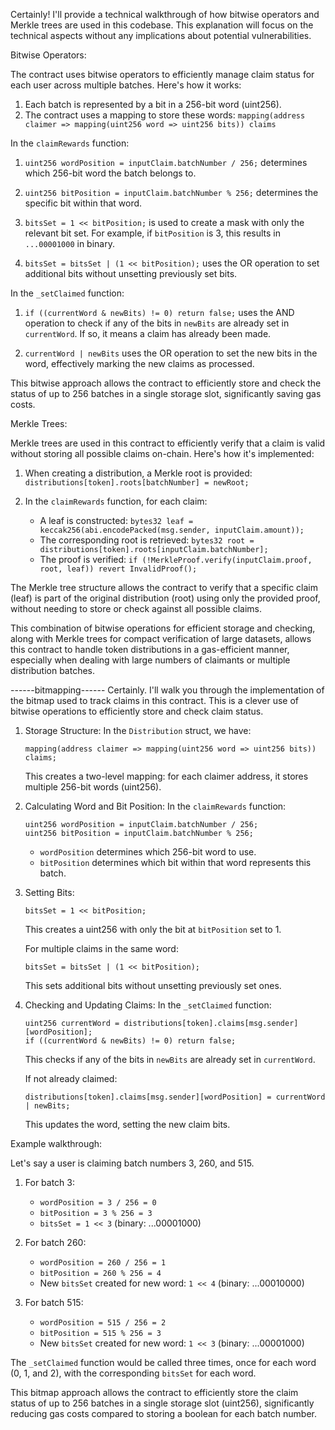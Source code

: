 Certainly! I'll provide a technical walkthrough of how bitwise operators and Merkle trees are used in this codebase. This explanation will focus on the technical aspects without any implications about potential vulnerabilities.

Bitwise Operators:

The contract uses bitwise operators to efficiently manage claim status for each user across multiple batches. Here's how it works:

1. Each batch is represented by a bit in a 256-bit word (uint256).
2. The contract uses a mapping to store these words: `mapping(address claimer => mapping(uint256 word => uint256 bits)) claims`

In the `claimRewards` function:

1. `uint256 wordPosition = inputClaim.batchNumber / 256;` determines which 256-bit word the batch belongs to.
2. `uint256 bitPosition = inputClaim.batchNumber % 256;` determines the specific bit within that word.

3. `bitsSet = 1 << bitPosition;` is used to create a mask with only the relevant bit set. For example, if `bitPosition` is 3, this results in `...00001000` in binary.

4. `bitsSet = bitsSet | (1 << bitPosition);` uses the OR operation to set additional bits without unsetting previously set bits.

In the `_setClaimed` function:

1. `if ((currentWord & newBits) != 0) return false;` uses the AND operation to check if any of the bits in `newBits` are already set in `currentWord`. If so, it means a claim has already been made.

2. `currentWord | newBits` uses the OR operation to set the new bits in the word, effectively marking the new claims as processed.

This bitwise approach allows the contract to efficiently store and check the status of up to 256 batches in a single storage slot, significantly saving gas costs.

Merkle Trees:

Merkle trees are used in this contract to efficiently verify that a claim is valid without storing all possible claims on-chain. Here's how it's implemented:

1. When creating a distribution, a Merkle root is provided: `distributions[token].roots[batchNumber] = newRoot;`

2. In the `claimRewards` function, for each claim:
   - A leaf is constructed: `bytes32 leaf = keccak256(abi.encodePacked(msg.sender, inputClaim.amount));`
   - The corresponding root is retrieved: `bytes32 root = distributions[token].roots[inputClaim.batchNumber];`
   - The proof is verified: `if (!MerkleProof.verify(inputClaim.proof, root, leaf)) revert InvalidProof();`

The Merkle tree structure allows the contract to verify that a specific claim (leaf) is part of the original distribution (root) using only the provided proof, without needing to store or check against all possible claims.

This combination of bitwise operations for efficient storage and checking, along with Merkle trees for compact verification of large datasets, allows this contract to handle token distributions in a gas-efficient manner, especially when dealing with large numbers of claimants or multiple distribution batches.





------bitmapping------
Certainly. I'll walk you through the implementation of the bitmap used to track claims in this contract. This is a clever use of bitwise operations to efficiently store and check claim status.

1. Storage Structure:
   In the `Distribution` struct, we have:
   ```solidity
   mapping(address claimer => mapping(uint256 word => uint256 bits)) claims;
   ```
   This creates a two-level mapping: for each claimer address, it stores multiple 256-bit words (uint256).

2. Calculating Word and Bit Position:
   In the `claimRewards` function:
   ```solidity
   uint256 wordPosition = inputClaim.batchNumber / 256;
   uint256 bitPosition = inputClaim.batchNumber % 256;
   ```
   - `wordPosition` determines which 256-bit word to use.
   - `bitPosition` determines which bit within that word represents this batch.

3. Setting Bits:
   ```solidity
   bitsSet = 1 << bitPosition;
   ```
   This creates a uint256 with only the bit at `bitPosition` set to 1.

   For multiple claims in the same word:
   ```solidity
   bitsSet = bitsSet | (1 << bitPosition);
   ```
   This sets additional bits without unsetting previously set ones.

4. Checking and Updating Claims:
   In the `_setClaimed` function:
   ```solidity
   uint256 currentWord = distributions[token].claims[msg.sender][wordPosition];
   if ((currentWord & newBits) != 0) return false;
   ```
   This checks if any of the bits in `newBits` are already set in `currentWord`.

   If not already claimed:
   ```solidity
   distributions[token].claims[msg.sender][wordPosition] = currentWord | newBits;
   ```
   This updates the word, setting the new claim bits.

Example walkthrough:

Let's say a user is claiming batch numbers 3, 260, and 515.

1. For batch 3:
   - `wordPosition = 3 / 256 = 0`
   - `bitPosition = 3 % 256 = 3`
   - `bitsSet = 1 << 3` (binary: ...00001000)

2. For batch 260:
   - `wordPosition = 260 / 256 = 1`
   - `bitPosition = 260 % 256 = 4`
   - New `bitsSet` created for new word: `1 << 4` (binary: ...00010000)

3. For batch 515:
   - `wordPosition = 515 / 256 = 2`
   - `bitPosition = 515 % 256 = 3`
   - New `bitsSet` created for new word: `1 << 3` (binary: ...00001000)

The `_setClaimed` function would be called three times, once for each word (0, 1, and 2), with the corresponding `bitsSet` for each word.

This bitmap approach allows the contract to efficiently store the claim status of up to 256 batches in a single storage slot (uint256), significantly reducing gas costs compared to storing a boolean for each batch number.